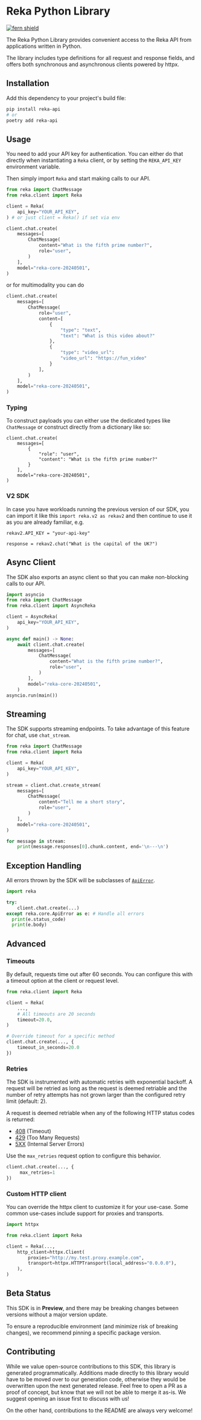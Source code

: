 # Reka Python Library

[![fern shield](https://img.shields.io/badge/%F0%9F%8C%BF-SDK%20generated%20by%20Fern-brightgreen)](https://github.com/fern-api/fern)

The Reka Python Library provides convenient access to the Reka API from
applications written in Python.

The library includes type definitions for all
request and response fields, and offers both synchronous and asynchronous clients powered by httpx.

## Installation

Add this dependency to your project's build file:

```bash
pip install reka-api
# or
poetry add reka-api
```

## Usage

You need to add your API key for authentication. You can either do that directly when instantiating a
`Reka` client, or by setting the `REKA_API_KEY` environment variable.

Then simply import `Reka` and start making calls to our API.

```python
from reka import ChatMessage
from reka.client import Reka

client = Reka(
    api_key="YOUR_API_KEY",
) # or just client = Reka() if set via env

client.chat.create(
    messages=[
        ChatMessage(
            content="What is the fifth prime number?",
            role="user",
        )
    ],
    model="reka-core-20240501",
)
```

or for multimodality you can do

```python
client.chat.create(
    messages=[
        ChatMessage(
            role="user",
            content=[
                {
                    "type": "text",
                    "text": "What is this video about?"
                },
                {
                    "type": "video_url":
                    "video_url": "https://fun_video"
                }
            ],
        )
    ],
    model="reka-core-20240501",
)
```

### Typing

To construct payloads you can either use the dedicated types like `ChatMessage` or construct directly from a dictionary like so:

```
client.chat.create(
    messages=[
        {   
            "role": "user",
            "content": "What is the fifth prime number?"
        }
    ],
    model="reka-core-20240501",
)
```

### V2 SDK

In case you have workloads running the previous version of our SDK, you can import it like this `import reka.v2 as rekav2` and then continue to use it as you are already familiar, e.g.

```
rekav2.API_KEY = "your-api-key"

response = rekav2.chat("What is the capital of the UK?")
```

## Async Client

The SDK also exports an async client so that you can make non-blocking
calls to our API.

```python
import asyncio
from reka import ChatMessage
from reka.client import AsyncReka

client = AsyncReka(
    api_key="YOUR_API_KEY",
)

async def main() -> None:
    await client.chat.create(
        messages=[
            ChatMessage(
                content="What is the fifth prime number?",
                role="user",
            )
        ],
        model="reka-core-20240501",
    )
asyncio.run(main())
```

## Streaming

The SDK supports streaming endpoints. To take advantage of this feature for chat,
use `chat_stream`.

```Python
from reka import ChatMessage
from reka.client import Reka

client = Reka(
    api_key="YOUR_API_KEY",
)

stream = client.chat.create_stream(
    messages=[
        ChatMessage(
            content="Tell me a short story",
            role="user",
        )
    ],
    model="reka-core-20240501",
)

for message in stream:
    print(message.responses[0].chunk.content, end='\n---\n')
```

## Exception Handling

All errors thrown by the SDK will be subclasses of [`ApiError`](./src/schematic/core/api_error.py).

```python
import reka

try:
    client.chat.create(...)
except reka.core.ApiError as e: # Handle all errors
  print(e.status_code)
  print(e.body)
```

## Advanced

### Timeouts

By default, requests time out after 60 seconds. You can configure this with a
timeout option at the client or request level.

```python
from reka.client import Reka

client = Reka(
    ...,
    # All timeouts are 20 seconds
    timeout=20.0,
)

# Override timeout for a specific method
client.chat.create(..., {
    timeout_in_seconds=20.0
})
```

### Retries

The SDK is instrumented with automatic retries with exponential backoff. A request will be
retried as long as the request is deemed retriable and the number of retry attempts has not grown larger
than the configured retry limit (default: 2).

A request is deemed retriable when any of the following HTTP status codes is returned:

- [408](https://developer.mozilla.org/en-US/docs/Web/HTTP/Status/408) (Timeout)
- [429](https://developer.mozilla.org/en-US/docs/Web/HTTP/Status/429) (Too Many Requests)
- [5XX](https://developer.mozilla.org/en-US/docs/Web/HTTP/Status/500) (Internal Server Errors)

Use the `max_retries` request option to configure this behavior.

```python
client.chat.create(..., {
     max_retries=1
})
```

### Custom HTTP client

You can override the httpx client to customize it for your use-case. Some common use-cases
include support for proxies and transports.

```python
import httpx

from reka.client import Reka

client = Reka(...,
    http_client=httpx.Client(
        proxies="http://my.test.proxy.example.com",
        transport=httpx.HTTPTransport(local_address="0.0.0.0"),
    ),
)
```

## Beta Status

This SDK is in **Preview**, and there may be breaking changes between versions without a major
version update.

To ensure a reproducible environment (and minimize risk of breaking changes), we recommend pinning a specific package version.

## Contributing

While we value open-source contributions to this SDK, this library is generated programmatically.
Additions made directly to this library would have to be moved over to our generation code,
otherwise they would be overwritten upon the next generated release. Feel free to open a PR as
a proof of concept, but know that we will not be able to merge it as-is. We suggest opening
an issue first to discuss with us!

On the other hand, contributions to the README are always very welcome!
